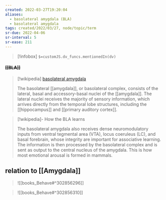 ```yaml
---
created: 2022-03-27T19:20:04 
aliases:
  - basolateral amygdala (BLA)
  - basolateral amygdala
tags: created/2022/03/27, node/topic/term
sr-due: 2022-04-06
sr-interval: 5
sr-ease: 211
---
```

> [!infobox]
`$=customJS.dv_funcs.mentionedIn(dv)`

#### <s class="topic-title">[[BLA]]</s>

> [!wikipedia] [basolateral amygdala](https://en.wikipedia.org/wiki/Basolateral%20amygdala)
> 
> The basolateral [[amygdala]], or basolateral complex, consists of the lateral, basal and accessory-basal nuclei of the [[amygdala]]. The lateral nuclei receives the majority of sensory information, which arrives directly from the temporal lobe structures, including the [[hippocampus]] and [[primary auditory cortex]]. 

> [!wikipedia]- How the BLA learns
> 
> The basolateral amygdala also receives dense neuromodulatory inputs from ventral tegmental area (VTA), locus coeruleus (LC), and basal forebrain, whose integrity are important for associative learning. The information is then processed by the basolateral complex and is sent as output to the central nucleus of the amygdala. This is how most emotional arousal is formed in mammals.
>

## relation to [[Amygdala]]

> ![[books_Behave#^302856296]]

> ![[books_Behave#^302856310]]

